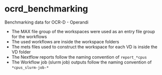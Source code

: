 # ocrd_benchmarking
Benchmarking data for OCR-D - Operandi

- The MAX file group of the workspaces were used as an entry file group for the workflows
- The used workflows are inside the workspace folders
- The mets files used to construct the workspace for each VD is inside the VD folder
- The Nextflow reports follow the naming convention of `report_*cpus`
- The Workflow job (slurm job) outputs follow the naming convention of `*cpus_slurm-job-*`

